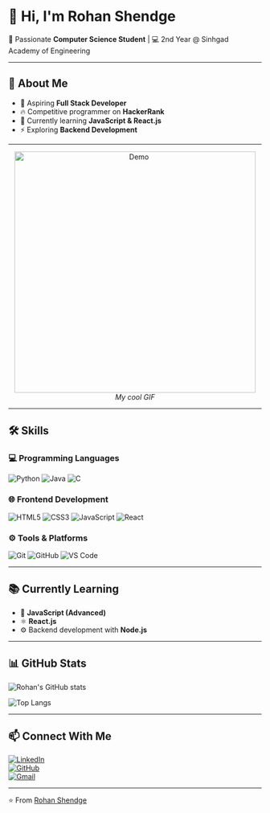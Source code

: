 # 👋 Hi, I'm Rohan Shendge  

🚀 Passionate **Computer Science Student** | 💻 2nd Year @ Sinhgad Academy of Engineering  

---

## 🌟 About Me  
- 🎯 Aspiring **Full Stack Developer**  
- 🔥 Competitive programmer on **HackerRank**  
- 🌱 Currently learning **JavaScript & React.js**  
- ⚡ Exploring **Backend Development**  

---

<p align="center">
  <img src="https://media.tenor.com/whgQwNlVvNkAAAAj/xero-code.gif" alt="Demo" width="480"><br/>
  <em>My cool GIF</em>
</p>


---

## 🛠️ Skills  

### 💻 Programming Languages  
![Python](https://img.shields.io/badge/Python-3776AB?style=for-the-badge&logo=python&logoColor=white)  ![Java](https://img.shields.io/badge/Java-007396?style=for-the-badge&logo=openjdk&logoColor=white)  ![C](https://img.shields.io/badge/C-00599C?style=for-the-badge&logo=c&logoColor=white)  

### 🌐 Frontend Development  
![HTML5](https://img.shields.io/badge/HTML5-E34F26?style=for-the-badge&logo=html5&logoColor=white)  ![CSS3](https://img.shields.io/badge/CSS3-1572B6?style=for-the-badge&logo=css3&logoColor=white)  ![JavaScript](https://img.shields.io/badge/JavaScript-F7DF1E?style=for-the-badge&logo=javascript&logoColor=black)  ![React](https://img.shields.io/badge/React-20232A?style=for-the-badge&logo=react&logoColor=61DAFB)  

### ⚙️ Tools & Platforms  
![Git](https://img.shields.io/badge/Git-F05032?style=for-the-badge&logo=git&logoColor=white)  ![GitHub](https://img.shields.io/badge/GitHub-181717?style=for-the-badge&logo=github&logoColor=white)  ![VS Code](https://img.shields.io/badge/VSCode-0078D4?style=for-the-badge&logo=visual-studio-code&logoColor=white)  

---

## 📚 Currently Learning  
- 🌱 **JavaScript (Advanced)**  
- ⚛️ **React.js**  
- ⚙️ Backend development with **Node.js**  

---

## 📊 GitHub Stats  
![Rohan's GitHub stats](https://github-readme-stats.vercel.app/api?username=shendgerohan74&show_icons=true&theme=tokyonight)  

![Top Langs](https://github-readme-stats.vercel.app/api/top-langs/?username=shendgerohan74&layout=compact&theme=tokyonight)  

---

## 📫 Connect With Me  
[![LinkedIn](https://img.shields.io/badge/LinkedIn-0A66C2?style=for-the-badge&logo=linkedin&logoColor=white)](https://www.linkedin.com/in/shendgerohan74)  
[![GitHub](https://img.shields.io/badge/GitHub-000000?style=for-the-badge&logo=github&logoColor=white)](https://github.com/shendgerohan74)  
[![Gmail](https://img.shields.io/badge/Email-D14836?style=for-the-badge&logo=gmail&logoColor=white)](mailto:shendgerohan74@gmail.com)  

---

⭐ From [Rohan Shendge](https://github.com/shendgerohan74)
